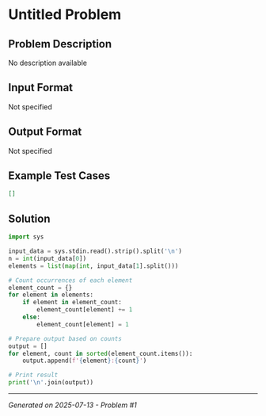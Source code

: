 # Untitled Problem

## Problem Description
No description available

## Input Format
Not specified

## Output Format
Not specified

## Example Test Cases
```json
[]
```

## Solution
```python
import sys

input_data = sys.stdin.read().strip().split('\n')
n = int(input_data[0])
elements = list(map(int, input_data[1].split()))

# Count occurrences of each element
element_count = {}
for element in elements:
    if element in element_count:
        element_count[element] += 1
    else:
        element_count[element] = 1

# Prepare output based on counts
output = []
for element, count in sorted(element_count.items()):
    output.append(f'{element}:{count}')

# Print result
print('\n'.join(output))
```

---
*Generated on 2025-07-13 - Problem #1*
